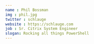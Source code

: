 ```yaml
---
name : Phil Bossman
img : phil.jpg
twitter : schlauge
website : https://schlauge.com
job : Sr. Citrix System Engineer
slogan: Rocking all things PowerShell
---
```


